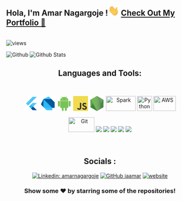 ## Hola, I'm Amar Nagargoje !<img src="https://raw.githubusercontent.com/ABSphreak/ABSphreak/master/gifs/Hi.gif" width="30px"> [Check Out My Portfolio 🚀](https://developedbyamar.netlify.app/)
  

<br/>
<img src="https://komarev.com/ghpvc/?username=iaamar&label=Views&color=green&style=plastic" alt="views" />
<p align="center">

<img width="55%" 
alt="Github" src="https://raw.githubusercontent.com/onimur/.github/master/.resources/git-header.svg" />
<img width="55%"  alt="Github Stats" src="https://github-readme-stats.vercel.app/api?username=iaamar&show_icons=true&hide_border=true" />
</p>

<div align="center"> 

## Languages and Tools: 
<br/>

<img height="40"  title="flutter"  src="https://raw.githubusercontent.com/github/explore/80688e429a7d4ef2fca1e82350fe8e3517d3494d/topics/flutter/flutter.png"> <img height="40"  title="Dart"  src="https://raw.githubusercontent.com/github/explore/80688e429a7d4ef2fca1e82350fe8e3517d3494d/topics/dart/dart.png"> <img height="40"  title="android"  src="https://raw.githubusercontent.com/github/explore/80688e429a7d4ef2fca1e82350fe8e3517d3494d/topics/android/android.png"> <img height="40"  title="javascript"  src="https://raw.githubusercontent.com/github/explore/80688e429a7d4ef2fca1e82350fe8e3517d3494d/topics/javascript/javascript.png"> <img  title="node"  height="40" src="https://raw.githubusercontent.com/github/explore/80688e429a7d4ef2fca1e82350fe8e3517d3494d/topics/nodejs/nodejs.png"> 
<img title="Spark" src="https://raw.githubusercontent.com/Thomas-George-T/Thomas-George-T/master/assets/apache_spark.svg" width="80" height="40" /> 
<img title="Python" src="https://raw.githubusercontent.com/Thomas-George-T/Thomas-George-T/master/assets/python.svg" width="40" height="40" /> 
<img title="AWS" src="https://raw.githubusercontent.com/Thomas-George-T/Thomas-George-T/master/assets/aws.svg" width="60" height="40" /> 

<img title="Git" src="https://raw.githubusercontent.com/Thomas-George-T/Thomas-George-T/master/assets/git.svg" width="70" height="40">
<img height="64px" src="https://cdn.svgporn.com/logos/html-5.svg"> 
<img height="64px" src="https://cdn.svgporn.com/logos/css-3.svg"> 
<img height="64px" src="https://cdn.svgporn.com/logos/visual-studio-code.svg">  
<img height="64px" src="https://cdn.svgporn.com/logos/sass.svg"> 
<img height="64px" src="https://cdn.svgporn.com/logos/netlify.svg">

</div>

<br/>
<br/>

<div align="center"> 
  
  ## Socials : 
  
[![Linkedin: amarnagargoje](https://img.shields.io/badge/-amar-blue?style=flat-square&logo=Linkedin&logoColor=white&link=https://www.linkedin.com/in/amar-nagargoje/)](https://www.linkedin.com/in/amar-nagargoje/) 
  [![GitHub iaamar](https://img.shields.io/github/followers/iaamar?label=follow&style=social)](https://github.com/iaamar) 
  [![website](https://img.shields.io/badge/PortfolioWebsite-developedbyamar-2648ff?style=flat-square&logo=google)](https://developedbyamar.netlify.app/)
  
### Show some ❤️ by starring some of the repositories! </div>
